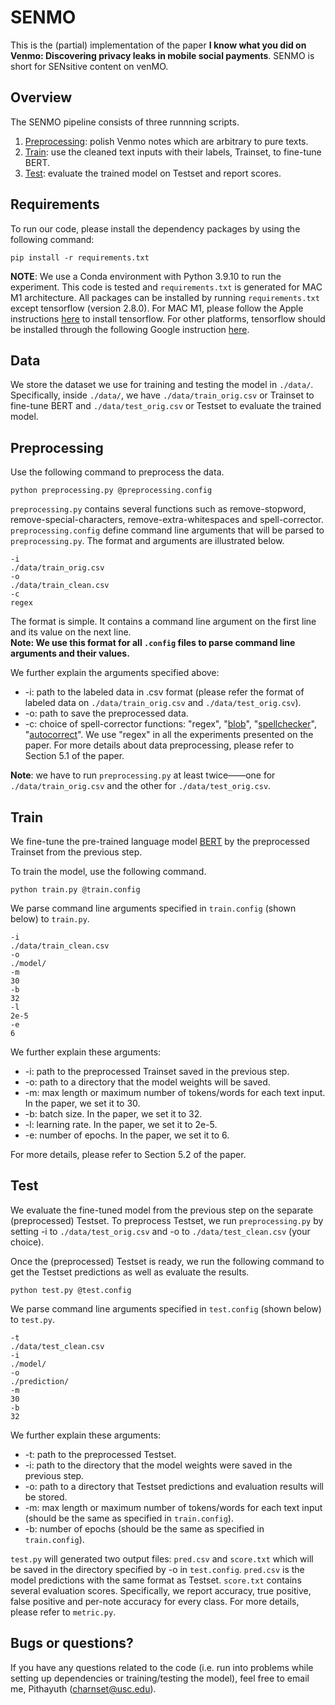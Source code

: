 # SENMO
This is the (partial) implementation of the paper **I know what you did on Venmo: Discovering privacy leaks in mobile social payments**. 
SENMO is short for SENsitive content on venMO. 

## Overview
The SENMO pipeline consists of three runnning scripts.
1. [Preprocessing](#preprocessing): polish Venmo notes which are arbitrary to pure texts.
2. [Train](#train): use the cleaned text inputs with their labels, Trainset, to fine-tune BERT.
3. [Test](#test): evaluate the trained model on Testset and report scores.

## Requirements
To run our code, please install the dependency packages by using the following command: 
```
pip install -r requirements.txt
```
**NOTE**: We use a Conda environment with Python 3.9.10 to run the experiment. This code is tested and `requirements.txt` is generated for MAC M1 architecture. 
All packages can be installed by running `requirements.txt` except tensorflow (version 2.8.0). 
For MAC M1, please follow the Apple instructions [here](https://developer.apple.com/metal/tensorflow-plugin/) to install tensorflow.
For other platforms, tensorflow should be installed through the following Google instruction [here](https://www.tensorflow.org/install).

## Data
We store the dataset we use for training and testing the model in `./data/`. 
Specifically, inside `./data/`, we have `./data/train_orig.csv` or Trainset to fine-tune BERT and `./data/test_orig.csv` or Testset to evaluate the trained model.

## Preprocessing
Use the following command to preprocess the data.
```
python preprocessing.py @preprocessing.config
```
`preprocessing.py` contains several functions such as remove-stopword, remove-special-characters, remove-extra-whitespaces and spell-corrector. 
`preprocessing.config` define command line arguments that will be parsed to `preprocessing.py`. The format and arguments are illustrated below.
```
-i
./data/train_orig.csv
-o
./data/train_clean.csv
-c
regex
```
The format is simple. It contains a command line argument on the first line and its value on the next line.  
**Note: We use this format for all `.config` files to parse command line arguments and their values.**

We further explain the arguments specified above:
* -i: path to the labeled data in .csv format (please refer the format of labeled data on `./data/train_orig.csv` and `./data/test_orig.csv`).
* -o: path to save the preprocessed data.
* -c: choice of spell-corrector functions: 
"regex", 
"[blob](https://textblob.readthedocs.io/en/dev/)", 
"[spellchecker](https://pyspellchecker.readthedocs.io/en/latest/)", 
"[autocorrect](https://github.com/filyp/autocorrect)". 
We use "regex" in all the experiments presented on the paper. 
For more details about data preprocessing, please refer to Section 5.1 of the paper.

**Note**: we have to run `preprocessing.py` at least twice——one for `./data/train_orig.csv` and the other for `./data/test_orig.csv`.

## Train
We fine-tune the pre-trained language model [BERT](https://huggingface.co/docs/transformers/model_doc/bert) by the preprocessed Trainset from the previous step.  

To train the model, use the following command.
```
python train.py @train.config
```
We parse command line arguments specified in `train.config` (shown below) to `train.py`.
```
-i
./data/train_clean.csv
-o
./model/
-m
30
-b
32
-l
2e-5
-e
6
```
We further explain these arguments:
* -i: path to the preprocessed Trainset saved in the previous step.
* -o: path to a directory that the model weights will be saved.
* -m: max length or maximum number of tokens/words for each text input. In the paper, we set it to 30.
* -b: batch size. In the paper, we set it to 32.
* -l: learning rate. In the paper, we set it to 2e-5.
* -e: number of epochs. In the paper, we set it to 6.

For more details, please refer to Section 5.2 of the paper.

## Test
We evaluate the fine-tuned model from the previous step on the separate (preprocessed) Testset. 
To preprocess Testset, we run `preprocessing.py` by setting -i to `./data/test_orig.csv` and -o to `./data/test_clean.csv` (your choice).

Once the (preprocessed) Testset is ready, we run the following command to get the Testset predictions as well as evaluate the results.
```
python test.py @test.config
```
We parse command line arguments specified in `test.config` (shown below) to `test.py`.
```
-t
./data/test_clean.csv
-i
./model/
-o
./prediction/
-m
30
-b
32
```
We further explain these arguments:
* -t: path to the preprocessed Testset.
* -i: path to the directory that the model weights were saved in the previous step.
* -o: path to a directory that Testset predictions and evaluation results will be stored.
* -m: max length or maximum number of tokens/words for each text input (should be the same as specified in `train.config`).
* -b: number of epochs (should be the same as specified in `train.config`).

`test.py` will generated two output files: `pred.csv` and `score.txt` which will be saved in the directory specified by -o in `test.config`. 
`pred.csv` is the model predictions with the same format as Testset. `score.txt` contains several evaluation scores. 
Specifically, we report accuracy, true positive, false positive and per-note accuracy for every class. For more details, please refer to `metric.py`.

## Bugs or questions?
If you have any questions related to the code (i.e. run into problems while setting up dependencies or training/testing the model), 
feel free to email me, Pithayuth (charnset@usc.edu).
